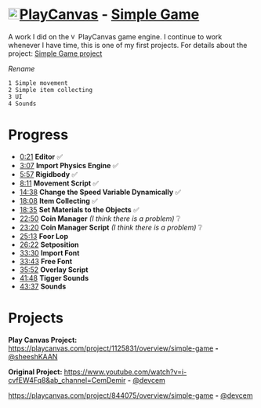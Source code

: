 # <img src="https://camo.githubusercontent.com/9c3ee1b0efa2df93815da0521ca3682144aeee895aa2b95d951dcd353d1109fa/68747470733a2f2f73332d65752d776573742d312e616d617a6f6e6177732e636f6d2f7374617469632e706c617963616e7661732e636f6d2f706c6174666f726d2f696d616765732f6c6f676f2f706c617963616e7661732d6c6f676f2d6d656469756d2e706e67" alt="verified" width="23" height="23">[PlayCanvas](https://developer.playcanvas.com/en/) - [Simple Game](https://playcanvas.com/project/1125831/overview/simple-game)
A work I did on the <img src="https://camo.githubusercontent.com/9c3ee1b0efa2df93815da0521ca3682144aeee895aa2b95d951dcd353d1109fa/68747470733a2f2f73332d65752d776573742d312e616d617a6f6e6177732e636f6d2f7374617469632e706c617963616e7661732e636f6d2f706c6174666f726d2f696d616765732f6c6f676f2f706c617963616e7661732d6c6f676f2d6d656469756d2e706e67" alt="verified" width="15" height="15">PlayCanvas game engine. I continue to work whenever I have time, this is one of my first projects. For details about the project: [Simple Game project](https://playcanvas.com/project/1125831/overview/simple-game)

_Rename_
```
1 Simple movement
2 Simple item collecting
3 UI
4 Sounds
```
# Progress
- [0:21](https://www.youtube.com/watch?v=i-cvfEW4Fq8) **Editor** ✅
- [3:07](https://www.youtube.com/watch?v=i-cvfEW4Fq8) **Import Physics Engine** ✅
- [5:57](https://www.youtube.com/watch?v=i-cvfEW4Fq8) **Rigidbody** ✅
- [8:11](https://www.youtube.com/watch?v=i-cvfEW4Fq8) **Movement Script** ✅ 
- [14:38](https://www.youtube.com/watch?v=i-cvfEW4Fq8) **Change the Speed Variable Dynamically** ✅
- [18:08](https://www.youtube.com/watch?v=i-cvfEW4Fq8) **Item Collecting** ✅ 
- [18:35](https://www.youtube.com/watch?v=i-cvfEW4Fq8) **Set Materials to the Objects** ✅
- [22:50](https://www.youtube.com/watch?v=i-cvfEW4Fq8) **Coin Manager** _(I think there is a problem)_ ❔
- [23:20](https://www.youtube.com/watch?v=i-cvfEW4Fq8) **Coin Manager Script** _(I think there is a problem)_ ❔
- [25:13](https://www.youtube.com/watch?v=i-cvfEW4Fq8) **Foor Lop**
- [26:22](https://www.youtube.com/watch?v=i-cvfEW4Fq8) **Setposition**
- [33:30](https://www.youtube.com/watch?v=i-cvfEW4Fq8) **Import Font**
- [33:43](https://www.youtube.com/watch?v=i-cvfEW4Fq8) **Free Font**
- [35:52](https://www.youtube.com/watch?v=i-cvfEW4Fq8) **Overlay Script**
- [41:48](https://www.youtube.com/watch?v=i-cvfEW4Fq8) **Tigger Sounds**
- [43:37](https://www.youtube.com/watch?v=i-cvfEW4Fq8) **Sounds**

# Projects
**Play Canvas Project:** https://playcanvas.com/project/1125831/overview/simple-game **-** [@sheeshKAAN](https://github.com/sheeshKAAN)

**Original Project:** https://www.youtube.com/watch?v=i-cvfEW4Fq8&ab_channel=CemDemir **-** [@devcem](https://github.com/devcem)

https://playcanvas.com/project/844075/overview/simple-game **-** [@devcem](https://github.com/devcem)

